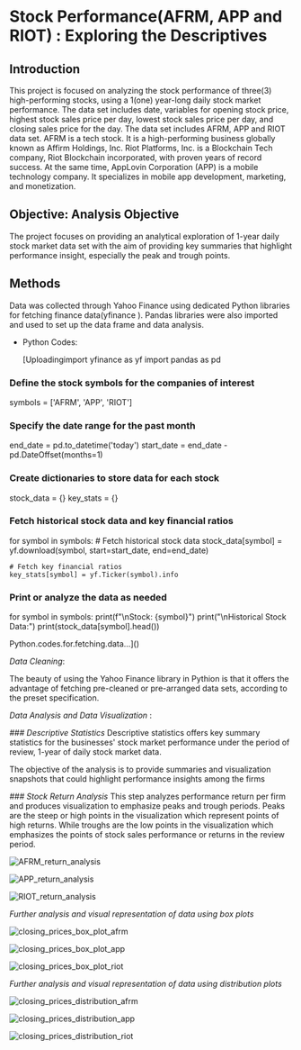 # Stock Performance(AFRM, APP and RIOT) :  Exploring the Descriptives 
## Introduction
This project is focused on analyzing the stock performance of three(3) high-performing stocks, using a 1(one)  year-long daily  stock market performance. The data set includes date, variables for opening stock price, highest stock sales price per day, lowest stock sales price per day, and closing sales price for the day. The data set  includes AFRM, APP and RIOT data set.  AFRM is a  tech stock. It is a high-performing  business  globally known as Affirm Holdings, Inc. Riot Platforms, Inc. is a Blockchain Tech company, Riot Blockchain incorporated, with  proven years of record success. At the same time, AppLovin Corporation (APP) is a mobile technology company. It specializes in mobile app development, marketing, and monetization. 
## Objective: Analysis Objective 
The project focuses on providing an analytical exploration of 1-year daily stock market data set with  the aim of providing key summaries that highlight performance insight, especially the peak and trough points. 
## Methods 
Data was collected through Yahoo Finance using dedicated Python libraries for fetching finance data(yfinance ). Pandas libraries were also imported and used to set up the data frame  and data analysis. 

 - Python Codes: 
   
    [Uploadingimport yfinance as yf
import pandas as pd

### Define the stock symbols for the companies of interest
symbols = ['AFRM', 'APP', 'RIOT']

### Specify the date range for the past month
end_date = pd.to_datetime('today')
start_date = end_date - pd.DateOffset(months=1)

### Create dictionaries to store data for each stock
stock_data = {}
key_stats = {}

### Fetch historical stock data and key financial ratios
for symbol in symbols:
    # Fetch historical stock data
    stock_data[symbol] = yf.download(symbol, start=start_date, end=end_date)

    # Fetch key financial ratios
    key_stats[symbol] = yf.Ticker(symbol).info

### Print or analyze the data as needed
for symbol in symbols:
    print(f"\nStock: {symbol}")
    print("\nHistorical Stock Data:")
    print(stock_data[symbol].head()) 
    
   Python.codes.for.fetching.data…]() 


*Data Cleaning*:

   The beauty of using the Yahoo Finance library in  Pythion is that it offers the advantage of fetching pre-cleaned or pre-arranged data sets, according to the preset specification. 

*Data Analysis and Data Visualization* : 

*### Descriptive Statistics* 
Descriptive statistics offers key summary statistics for the businesses' stock market performance under the period of review, 1-year of daily stock market data.

The objective of the analysis is to provide summaries and visualization snapshots that could highlight performance insights among the firms  

*### Stock Return Analysis* 
This step analyzes performance return per firm and produces visualization to emphasize peaks and trough periods. Peaks are the steep or high points in the visualization which represent points of high returns. While troughs are the low points in the visualization which emphasizes the points of stock sales performance or returns  in the review period.

![AFRM_return_analysis](https://github.com/Gbenga-Akinyemi/-Stock-Data-Exploratory/assets/102978818/800e5f15-5d8c-44a8-a2a8-5fa6a01ba457)

![APP_return_analysis](https://github.com/Gbenga-Akinyemi/-Stock-Data-Exploratory/assets/102978818/067d5212-907f-4142-b708-10856e8dae33)


![RIOT_return_analysis](https://github.com/Gbenga-Akinyemi/-Stock-Data-Exploratory/assets/102978818/d9cc0cdf-6e6f-427b-b776-71dfc64cad35)


*Further analysis and visual representation of data using box plots*

![closing_prices_box_plot_afrm](https://github.com/Gbenga-Akinyemi/-Stock-Data-Exploratory/assets/102978818/6bac8459-bb5c-402e-b1a9-3956a294a4c2)


    
![closing_prices_box_plot_app](https://github.com/Gbenga-Akinyemi/-Stock-Data-Exploratory/assets/102978818/2ea01a18-bd8c-484c-a32e-b66d18e5fe43) 


![closing_prices_box_plot_riot](https://github.com/Gbenga-Akinyemi/-Stock-Data-Exploratory/assets/102978818/2f912b36-d9fa-46c3-9fe0-2644189bca9f) 


*Further analysis and visual representation of data using distribution plots* 


![closing_prices_distribution_afrm](https://github.com/Gbenga-Akinyemi/-Stock-Data-Exploratory/assets/102978818/7032601d-c718-442a-9717-7fd62089c1d5)



![closing_prices_distribution_app](https://github.com/Gbenga-Akinyemi/-Stock-Data-Exploratory/assets/102978818/a24a026e-75d4-4cc0-b3ab-7f2fbf14c33d) 


![closing_prices_distribution_riot](https://github.com/Gbenga-Akinyemi/-Stock-Data-Exploratory/assets/102978818/c4cd49be-b844-4aba-ad10-4fca41095cec)




